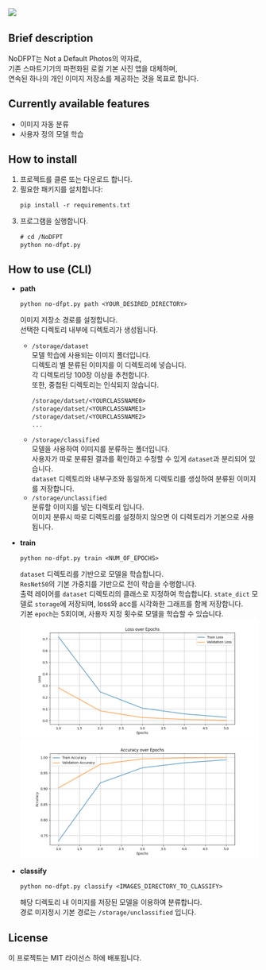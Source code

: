 <img src="https://capsule-render.vercel.app/api?type=transparent&height=300&color=gradient&text=No%20DFPT&section=header&reversal=false&textBg=false&fontColor=ff4a62&desc=Not%20a%20Default%20Photos&descSize=15&animation=fadeIn">

## Brief description
NoDFPT는 Not a Default Photos의 약자로,  
기존 스마트기기의 파편화된 로컬 기본 사진 앱을 대체하며,  
연속된 하나의 개인 이미지 저장소를 제공하는 것을 목표로 합니다.

## Currently available features
- 이미지 자동 분류
- 사용자 정의 모델 학습

## How to install
1. 프로젝트를 클론 또는 다운로드 합니다.
2. 필요한 패키지를 설치합니다:
   ```
   pip install -r requirements.txt
   ```
3. 프로그램을 실행합니다.
   ```
   # cd /NoDFPT
   python no-dfpt.py
   ```

## How to use (CLI)

- **path**
   ```
   python no-dfpt.py path <YOUR_DESIRED_DIRECTORY>
   ```
   이미지 저장소 경로를 설정합니다.  
   선택한 디렉토리 내부에 디렉토리가 생성됩니다.
  - `/storage/dataset`  
  모델 학습에 사용되는 이미지 폴더입니다.  
  디렉토리 별 분류된 이미지를 이 디렉토리에 넣습니다.  
  각 디렉토리당 100장 이상을 추천합니다.  
  또한, 중첩된 디렉토리는 인식되지 않습니다.
     ```
    /storage/datset/<YOURCLASSNAME0>
    /storage/datset/<YOURCLASSNAME1>
    /storage/datset/<YOURCLASSNAME2>
    ...
     ```
  - `/storage/classified`  
  모델을 사용하여 이미지를 분류하는 폴더입니다.  
  사용자가 따로 분류된 결과를 확인하고 수정할 수 있게 `dataset`과 분리되어 있습니다.  
  `dataset` 디렉토리와 내부구조와 동일하게 디렉토리를 생성하여 분류된 이미지를 저장합니다.  
  - `/storage/unclassified`  
  분류할 이미지를 넣는 디렉토리 입니다.  
  이미지 분류시 따로 디렉토리를 설정하지 않으면 이 디렉토리가 기본으로 사용됩니다.
  

- **train**
   ```
  python no-dfpt.py train <NUM_OF_EPOCHS>
   ```
  `dataset` 디렉토리를 기반으로 모델을 학습합니다.  
  `ResNet50`의 기본 가중치를 기반으로 전이 학습을 수행합니다.  
  출력 레이어를 `dataset` 디렉토리의 클래스로 지정하여 학습합니다.
  `state_dict` 모델로 `storage`에 저장되며, loss와 acc를 시각화한 그래프를 함께 저장합니다.  
  기본 `epoch`는 5회이며, 사용자 지정 횟수로 모델을 학습할 수 있습니다.  
<img src="sample/_loss.png" width="600"><img src="sample/_accuracy.png" width="600">
  

- **classify**
   ```
   python no-dfpt.py classify <IMAGES_DIRECTORY_TO_CLASSIFY>
   ```
  해당 디렉토리 내 이미지를 저장된 모델을 이용하여 분류합니다.  
  경로 미지정시 기본 경로는 `/storage/unclassified` 입니다.



## License
이 프로젝트는 MIT 라이선스 하에 배포됩니다.

